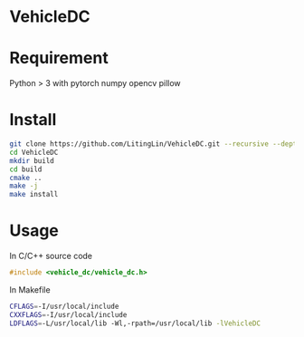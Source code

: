# VehicleDC
# Requirement
Python > 3 with pytorch numpy opencv pillow
# Install
``` bash
git clone https://github.com/LitingLin/VehicleDC.git --recursive --depth 1
cd VehicleDC
mkdir build
cd build
cmake ..
make -j
make install
```
# Usage
In C/C++ source code
``` C++
#include <vehicle_dc/vehicle_dc.h>
```
In Makefile
``` Bash
CFLAGS=-I/usr/local/include
CXXFLAGS=-I/usr/local/include
LDFLAGS=-L/usr/local/lib -Wl,-rpath=/usr/local/lib -lVehicleDC
```
